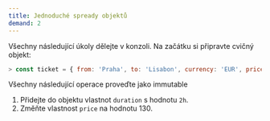 ```yaml
---
title: Jednoduché spready objektů
demand: 2
---
```


Všechny následující úkoly dělejte v konzoli. Na začátku si připravte cvičný objekt:

```js
> const ticket = { from: 'Praha', to: 'Lisabon', currency: 'EUR', price: 115 }}
```

Všechny následující operace proveďte jako immutable

1. Přidejte do objektu vlastnot `duration` s hodnotu `2h`.
1. Změňte vlastnost `price` na hodnotu 130.
